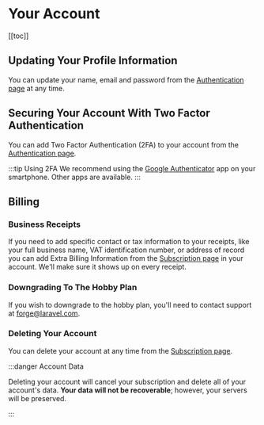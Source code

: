 # Your Account

[[toc]]

## Updating Your Profile Information

You can update your name, email and password from the [Authentication page](https://forge.laravel.com/user/profile#/authentication) at any time.

## Securing Your Account With Two Factor Authentication

You can add Two Factor Authentication (2FA) to your account from the [Authentication page](https://forge.laravel.com/user/profile#/authentication).

:::tip Using 2FA
We recommend using the [Google Authenticator](https://support.google.com/accounts/answer/1066447) app on your smartphone. Other apps are available.
:::

## Billing

### Business Receipts

If you need to add specific contact or tax information to your receipts, like your full business name, VAT identification number, or address of record you can add Extra Billing Information from the [Subscription page](https://forge.laravel.com/user/profile#/subscription) in your account. We'll make sure it shows up on every receipt.

### Downgrading To The Hobby Plan

If you wish to downgrade to the hobby plan, you'll need to contact support at [forge@laravel.com](mailto:forge@laravel.com).

### Deleting Your Account

You can delete your account at any time from the [Subscription page](https://forge.laravel.com/user/profile#/subscription).

:::danger Account Data

Deleting your account will cancel your subscription and delete all of your account's data. **Your data will not be recoverable**; however, your servers will be preserved.

:::
